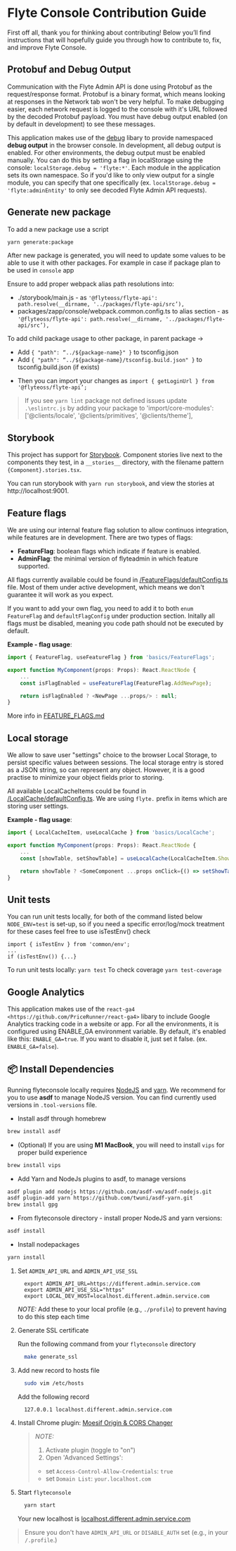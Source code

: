 # Flyte Console Contribution Guide

First off all, thank you for thinking about contributing!
Below you’ll find instructions that will hopefully guide you through how to contribute to, fix, and improve Flyte Console.

## Protobuf and Debug Output

Communication with the Flyte Admin API is done using Protobuf as the
request/response format. Protobuf is a binary format, which means looking at
responses in the Network tab won't be very helpful. To make debugging easier,
each network request is logged to the console with it's URL followed by the
decoded Protobuf payload. You must have debug output enabled (on by default in
development) to see these messages.

This application makes use of the [debug](https://github.com/visionmedia/debug)
libary to provide namespaced **debug output** in the browser console. In
development, all debug output is enabled. For other environments, the debug
output must be enabled manually. You can do this by setting a flag in
localStorage using the console: `localStorage.debug = 'flyte:*'`. Each module in
the application sets its own namespace. So if you'd like to only view output for
a single module, you can specify that one specifically
(ex. `localStorage.debug = 'flyte:adminEntity'` to only see decoded Flyte
Admin API requests).

## Generate new package

To add a new package use a script

```bash
yarn generate:package
```

After new package is generated, you will need to update some values to be able to use it with other packages.
For example in case if package plan to be used in `console` app

Ensure to add proper webpack alias path resolutions into:
* ./storybook/main.js -  as `'@flyteoss/flyte-api': path.resolve(__dirname, '../packages/flyte-api/src’),`
* packages/zapp/console/webpack.common.config.ts to alias section -  as `'@flyteoss/flyte-api': path.resolve(__dirname, '../packages/flyte-api/src’),`

To add child package usage to other package, in parent package ->
* Add `{ "path": “../${package-name}" }` to tsconfig.json
* Add `{ "path": “../${package-name}/tsconfig.build.json" }` to tsconfig.build.json (if exists)
- Then you can import your changes as `import { getLoginUrl } from '@flyteoss/flyte-api’;`

> If you see `yarn lint` package not defined issues update `.\eslintrc.js` by adding your package to
    'import/core-modules': ['@clients/locale', '@clients/primitives', '@clients/theme'],


## Storybook

This project has support for [Storybook](https://storybook.js.org/).
Component stories live next to the components they test, in a `__stories__`
directory, with the filename pattern `{Component}.stories.tsx`.

You can run storybook with `yarn run storybook`, and view the stories at http://localhost:9001.

## Feature flags

We are using our internal feature flag solution to allow continuos integration,
while features are in development. There are two types of flags:

-   **FeatureFlag**: boolean flags which indicate if feature is enabled.
-   **AdminFlag**: the minimal version of flyteadmin in which feature supported.

All flags currently available could be found in [/FeatureFlags/defaultConfig.ts](./src/basics/FeatureFlags/defaultConfig.ts)
file. Most of them under active development, which means we don't guarantee it will work as you expect.

If you want to add your own flag, you need to add it to both `enum FeatureFlag` and `defaultFlagConfig`
under production section.
Initally all flags must be disabled, meaning you code path should not be executed by default.

**Example - flag usage**:

```javascript
import { FeatureFlag, useFeatureFlag } from 'basics/FeatureFlags';

export function MyComponent(props: Props): React.ReactNode {
    ...
    const isFlagEnabled = useFeatureFlag(FeatureFlag.AddNewPage);

    return isFlagEnabled ? <NewPage ...props/> : null;
}
```

More info in [FEATURE_FLAGS.md](src/basics/FeatureFlags/FEATURE_FLAGS.md)

## Local storage

We allow to save user "settings" choice to the browser Local Storage, to persist specific values between sessions. The local storage entry is stored as a JSON string, so can represent any object. However, it is a good practise to minimize your object fields prior to storing.

All available LocalCacheItems could be found in [/LocalCache/defaultConfig.ts](./src/basics/LocalCache/defaultConfig.ts). We are using `flyte.` prefix in items which are storing user settings.

**Example - flag usage**:

```javascript
import { LocalCacheItem, useLocalCache } from 'basics/LocalCache';

export function MyComponent(props: Props): React.ReactNode {
    ...
    const [showTable, setShowTable] = useLocalCache(LocalCacheItem.ShowWorkflowVersions);

    return showTable ? <SomeComponent ...props onClick={() => setShowTable(!showTable)}/> : null;
}
```

## Unit tests

You can run unit tests locally, for both of the command listed below `NODE_ENV=test` is set-up, so if you need a specific error/log/mock treatment for these cases feel free to use isTestEnv() check

```
import { isTestEnv } from 'common/env';
...
if (isTestEnv()) {...}
```

To run unit tests locally: `yarn test`
To check coverage `yarn test-coverage`

## Google Analytics

This application makes use of the `react-ga4 <https://github.com/PriceRunner/react-ga4>` libary to include Google Analytics tracking code in a website or app. For all the environments, it is configured using ENABLE_GA environment variable.
By default, it's enabled like this: `ENABLE_GA=true`. If you want to disable it, just set it false. (ex. `ENABLE_GA=false`).

## 📦 Install Dependencies

Running flyteconsole locally requires [NodeJS](https://nodejs.org) and
[yarn](https://yarnpkg.com). We recommend for you to use **asdf** to manage NodeJS version.
You can find currently used versions in `.tool-versions` file.

-   Install asdf through homebrew

```bash
brew install asdf
```

-   (Optional) If you are using **M1 MacBook**, you will need to install `vips` for proper build experience

```bash
brew install vips
```

-   Add Yarn and NodeJs plugins to asdf, to manage versions

```bash
asdf plugin add nodejs https://github.com/asdf-vm/asdf-nodejs.git
asdf plugin-add yarn https://github.com/twuni/asdf-yarn.git
brew install gpg
```

-   From flyteconsole directory - install proper NodeJS and yarn versions:

```bash
asdf install
```

-   Install nodepackages

```bash
yarn install
```

1. Set `ADMIN_API_URL` and `ADMIN_API_USE_SSL`

    ```
      export ADMIN_API_URL=https://different.admin.service.com
      export ADMIN_API_USE_SSL="https"
      export LOCAL_DEV_HOST=localhost.different.admin.service.com
    ```

    _NOTE:_ Add these to your local profile (e.g., `./profile`) to prevent having to do this step each time

2. Generate SSL certificate

    Run the following command from your `flyteconsole` directory

    ```bash
      make generate_ssl
    ```

3. Add new record to hosts file

    ```bash
      sudo vim /etc/hosts
    ```

    Add the following record

    ```
      127.0.0.1 localhost.different.admin.service.com
    ```

4. Install Chrome plugin: [Moesif Origin & CORS Changer](https://chrome.google.com/webstore/detail/moesif-origin-cors-change/digfbfaphojjndkpccljibejjbppifbc)

    > _NOTE:_
    > 1. Activate plugin (toggle to "on")
    > 1. Open 'Advanced Settings':
    > - set `Access-Control-Allow-Credentials`: `true`
    > - set `Domain List`: `your.localhost.com`

5. Start `flyteconsole`

    ```bash
      yarn start
    ```

    Your new localhost is [localhost.different.admin.service.com](http://localhost.different.admin.service.com)

> Ensure you don't have `ADMIN_API_URL` or `DISABLE_AUTH` set (e.g., in your `/.profile`.)
